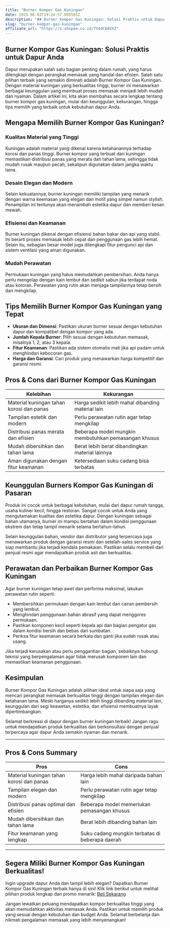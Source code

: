 ```yaml
---
title: "Burner Kompor Gas Kuningan"
date: 2025-06-03T19:24:57.095565Z
description: "## Burner Kompor Gas Kuningan: Solusi Praktis untuk Dapur Anda..."
slug: "burner-kompor-gas-kuningan"
affiliate_url: "https://s.shopee.co.id/7V44C68VX2"
---
```

## Burner Kompor Gas Kuningan: Solusi Praktis untuk Dapur Anda

Dapur merupakan salah satu bagian penting dalam rumah, yang harus dilengkapi dengan perangkat memasak yang handal dan efisien. Salah satu pilihan terbaik yang semakin diminati adalah Burner Kompor Gas Kuningan. Dengan material kuningan yang berkualitas tinggi, burner ini menawarkan berbagai keunggulan yang membuat proses memasak menjadi lebih mudah dan nyaman. Dalam artikel ini, kita akan membahas secara lengkap tentang burner kompor gas kuningan, mulai dari keunggulan, kekurangan, hingga tips memilih yang terbaik untuk kebutuhan dapur Anda.

## Mengapa Memilih Burner Kompor Gas Kuningan?

### Kualitas Material yang Tinggi

Kuningan adalah material yang dikenal karena ketahanannya terhadap korosi dan panas tinggi. Burner kompor yang terbuat dari kuningan memastikan distribusi panas yang merata dan tahan lama, sehingga tidak mudah rusak maupun pecah, sekalipun digunakan dalam jangka waktu lama.

### Desain Elegan dan Modern

Selain kekuatannya, burner kuningan memiliki tampilan yang menarik dengan warna keemasan yang elegan dan motif yang simpel namun stylish. Penampilan ini tentunya akan menambah estetika dapur dan memberi kesan mewah.

### Efisiensi dan Keamanan

Burner kuningan dikenal dengan efisiensi bahan bakar dan api yang stabil. Ini berarti proses memasak lebih cepat dan penggunaan gas lebih hemat. Selain itu, sebagian besar model juga dilengkapi fitur pengunci api dan sistem ventilasi yang aman digunakan.

### Mudah Perawatan

Permukaan kuningan yang halus memudahkan pembersihan. Anda hanya perlu mengelap dengan kain lembut dan sedikit sabun jika terdapat noda atau kotoran. Perawatan yang rutin akan menjaga tampilannya tetap bersih dan mengkilap.

## Tips Memilih Burner Kompor Gas Kuningan yang Tepat

- **Ukuran dan Dimensi**: Pastikan ukuran burner sesuai dengan kebutuhan dapur dan kompatibel dengan kompor yang ada.
- **Jumlah Kepala Burner**: Pilih sesuai dengan kebutuhan memasak, misalnya 1, 2, atau 3 kepala.
- **Fitur Keamanan**: Pastikan ada sistem otomatis mati jika api padam untuk menghindari kebocoran gas.
- **Harga dan Garansi**: Cari produk yang menawarkan harga kompetitif dan garansi resmi.

## Pros & Cons dari Burner Kompor Gas Kuningan

| Kelebihan                                    | Kekurangan                                              |
|----------------------------------------------|---------------------------------------------------------|
| Material kuningan tahan korosi dan panas    | Harga sedikit lebih mahal dibanding material lain     |
| Tampilan estetik dan modern                 | Perlu perawatan rutin agar tetap mengkilap            |
| Distribusi panas merata dan efisien        | Beberapa model mungkin membutuhkan pemasangan khusus |
| Mudah dibersihkan dan tahan lama           | Berat lebih berat dibandingkan material lainnya       |
| Aman digunakan dengan fitur keamanan      | Ketersediaan suku cadang bisa terbatas                 |

## Keunggulan Burners Kompor Gas Kuningan di Pasaran

Produk ini cocok untuk berbagai kebutuhan, mulai dari dapur rumah tangga, usaha kuliner kecil, hingga restoran. Sangat cocok untuk Anda yang mengutamakan kualitas dan estetika dapur. Dengan kuningan sebagai bahan utamanya, burner ini mampu bertahan dalam kondisi penggunaan ekstrem dan tetap tampil menarik selama bertahun-tahun.

Selain keunggulan bahan, vendor dan distributor yang terpercaya juga menawarkan produk dengan garansi resmi dan setelah-sales service yang siap membantu jika terjadi kendala pemakaian. Pastikan selalu membeli dari penjual resmi agar mendapatkan produk asli dan berkualitas.

## Perawatan dan Perbaikan Burner Kompor Gas Kuningan

Agar burner kuningan tetap awet dan performa maksimal, lakukan perawatan rutin seperti:

- Membersihkan permukaan dengan kain lembut dan cairan pembersih yang lembut.
- Menghindari penggunaan bahan abrasif yang dapat menggores permukaan.
- Pastikan komponen kecil seperti kepala api dan bagian pengatur gas dalam kondisi bersih dan bebas dari sumbatan.
- Periksa fitur keamanan secara berkala dan ganti jika sudah rusak atau usang.

Jika terjadi kerusakan atau perlu penggantian bagian, sebaiknya hubungi teknisi yang berpengalaman agar tidak merusak komponen lain dan memastikan keamanan penggunaan.

## Kesimpulan

Burner Kompor Gas Kuningan adalah pilihan ideal untuk siapa saja yang mencari perangkat memasak berkualitas tinggi dengan tampilan elegan dan ketahanan lama. Meski harganya sedikit lebih tinggi dibanding material lain, keunggulan dari segi keawetan, estetika, dan efisiensi membuatnya layak dipertimbangkan.

Selamat berkreasi di dapur dengan burner kuningan terbaik! Jangan ragu untuk mendapatkan produk berkualitas dan berkonsultasi dengan penjual terpercaya agar dapur Anda semakin nyaman dan menarik.

---

## Pros & Cons Summary

| Pros                                               | Cons                                               |
|-----------------------------------------------------|---------------------------------------------------|
| Material kuningan tahan korosi dan panas           | Harga lebih mahal daripada bahan lain            |
| Tampilan elegan dan modern                         | Perlu perawatan rutin agar tetap mengkilap      |
| Distribusi panas optimal dan efisien               | Beberapa model memerlukan pemasangan khusus   |
| Mudah dibersihkan dan tahan lama                   | Berat lebih dibanding bahan lain               |
| Fitur keamanan yang lengkap                        | Suku cadang mungkin terbatas di beberapa daerah |

---

## Segera Miliki Burner Kompor Gas Kuningan Berkualitas!

Ingin upgrade dapur Anda dan tampil lebih elegan? Dapatkan Burner Kompor Gas Kuningan terbaik hanya di sini! Klik link berikut untuk melihat pilihan produk lengkap dan promo menarik: [Beli Sekarang](https://s.shopee.co.id/7V44C68VX2)

Jangan lewatkan peluang mendapatkan kompor berkualitas tinggi yang akan memudahkan aktivitas memasak Anda. Pastikan untuk memilih produk yang sesuai dengan kebutuhan dan budget Anda. Selamat berbelanja dan nikmati pengalaman memasak yang lebih menyenangkan!